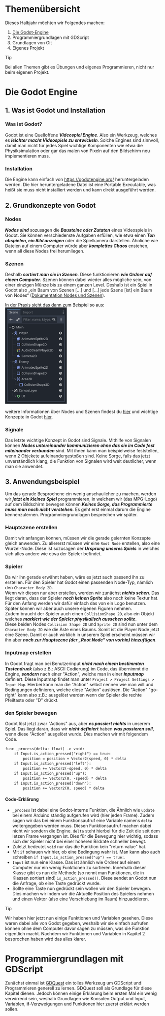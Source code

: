# Themenübersicht
Dieses Halbjahr möchten wir Folgendes machen:
1. [Die Godot-Engine](#die-godot-engine)
2. Programmiergrundlagen mit GDScript
3. Grundlagen von Git
4. Eigenes Projekt
>[!TIP]
> Bei allen Themen gibt es Übungen und eigenes Programmieren, nicht nur beim eigenen Projekt.

# Die Godot Engine
## 1. Was ist Godot und Installation

### Was ist Godot?
Godot ist eine Quelloffene ***Videospiel Engine***. Also ein Werkzeug, welches es ***leichter macht Videospiele zu entwickeln***. Solche Engines sind sinnvoll, damit man nicht für jedes Spiel wichtige Komponenten wie etwa die Physiksimulation oder gar das malen von Pixeln auf den Bildschirm neu implementieren muss.

### Installation
Die Engine kann einfach von https://godotengine.org/ heruntergeladen werden. Die hier heruntergeladene Datei ist eine Portable Executable, was heißt sie muss nicht installiert werden und kann direkt ausgeführt werden.

## 2. Grundkonzepte von Godot
### Nodes
***Nodes sind*** sozusagen die ***Bausteine oder Zutaten*** eines Videospiels in Godot. Sie können verschiedenste Aufgaben erfüllen, wie etwa einen ***Ton abspielen, ein Bild anzeigen*** oder die Spielkamera darstellen. Ähnliche wie Dateien auf einem Computer würde aber ***komplettes Chaos*** enstehen, wenn all diese Nodes frei herumliegen.

### Szenen
Deshalb ***sortiert man sie in Szenen***. Diese funktionieren ***wie Ordner auf einem Computer***. Szenen können dabei wieder alles mögliche sein, von einer einzigen Münze bis zu einem ganzen Level. Deshalb ist ein Spiel in Godot also „ein Baum von Szenen [...] und [...] jede Szene [ist] ein Baum von Nodes“ ([Dokumentation Nodes und Szenen](https://docs.godotengine.org/de/4.x/getting_started/step_by_step/nodes_and_scenes.html)).

In der Praxis sieht das dann zum Beispiel so aus: <br>
<img src="res/scene_tree.png" width="200"/> 

weitere Informationen über Nodes und Szenen findest du [hier](https://docs.godotengine.org/de/4.x/getting_started/step_by_step/nodes_and_scenes.html) und wichtige Konzepte in Godot [hier](https://docs.godotengine.org/de/4.x/getting_started/introduction/key_concepts_overview.html#doc-key-concepts-overview).

### Signale
Das letzte wichtige Konzept in Godot sind Signale. Mithilfe von Signalen können ***Nodes untereinander kommunizieren ohne das sie im Code fest miteinander verbunden*** sind. Mit ihnen kann man beispielweise feststellen, wenn 2 Objekete aufeinandergestoßen sind. Keine Sorge, falls das jetzt unverständlich klang, die Funktion von Signalen wird weit deutlicher, wenn man sie anwendet.

## 3. Anwendungsbeispiel
Um das gerade Besprochene ein wenig anschaulicher zu machen, werden wir ***jetzt ein kleines Spiel*** programmieren, in welchem wir (das MPG-Logo) auf dem Bildschirm bewegen können.***Keines Sorge, das Programmierte muss man noch nicht verstehen.*** Es geht erst einmal darum die Engine kennenzulernen. Programmiergrundlagen besprechen wir später.

### Hauptszene erstellen
Damit wir anfangen können, müssen wir die gerade gelernten Konzepte gleich anwenden. Zu allererst müssen wir eine `Root Node` erstellen, also eine Wurzel-Node. Diese ist sozusagen der ***Ursprung unseres Spiels*** in welches sich alles andere wie etwa der Spieler befindet.

### Spieler
Da wir ihn gerade erwähnt haben, wäre es jetzt auch passend ihn zu erstellen. Für den Spieler hat Godot einen passenden Node-Typ, nämlich den `Character Body 2D`. <br>
Wenn wir diesen nur aber erstellen, werden wir zunächst ***nichts sehen***. Das liegt daran, dass der Spieler ***noch keinen Sprite*** also noch keine Textur hat. Für den Anfang werden wir dafür einfach das von ein Logo benutzen. Später können wir aber auch unsere eigenen Figuren nehmen. <br>
Zudem braucht der Spieler auch einen `CollisionShape 2D,`also ein Objekt welches ***markiert wie der Spieler physikalisch aussehen sollte***. <br>
Diese beiden Nodes `Collision Shape 2D` und `Sprite 2D` sind nun unter dem `Character Body 2D` wie die Äste eines Baums. Somit ist die Player Node jetzt eine Szene. Damit er auch wirklich in unserem Spiel erscheint müssen wir ihn aber ***noch zur Hauptszene (der „Root Node“ von vorhin) hinzufügen***.

### Inputmap erstellen
In Godot fragt man bei Benutzerinput ***nicht nach einem bestimmten Tastendruck*** (also z.B.: ASCII Codierung) im Code, das übernimmt die Engine, ***sondern*** nach einer "Action", welche man in einer ***Inputmap*** definiert. Diese Inputmap findet man unter `Project > Project Settings > Input Map`. Hierbei kann man die "Action" selbst nennen wie man will und Bedingungen definieren, welche diese "Action" auslösen. Die "Action" "go-right" kann also z.B.: ausgelöst werden wenn der Spieler die rechte Pfeiltaste oder "D" drückt.

### den Spieler bewegen
Godot löst jetzt zwar "Actions" aus, aber ***es passiert nichts*** in unserem Spiel. Das liegt daran, dass wir ***nicht definiert*** haben ***was passieren soll***, wenn diese "Action" ausgelöst wurde. Dies machen wir mit folgendem  Code. <br>
```GDScript
func _process(delta: float) -> void:
	if Input.is_action_pressed("right") == true:
		position = position + Vector2(speed, 0) * delta
	if Input.is_action_pressed("left"):
		position += Vector2(-speed, 0) * delta
	if Input.is_action_pressed("up"):
		position += Vector2(0, -speed) * delta
	if Input.is_action_pressed("down"):
		position += Vector2(0, speed) * delta
```
#### Code-Erklärung
- `_process` ist dabei eine Godot-interne Funktion, die Ähnlich wie `update` bei einem Arduino ständig aufgerufen wird (hier jeden Frame). Zudem sagen wir das bei einem Funktionsaufruf eine Variable namens `delta` weitergegeben werden muss. Diesen Funktionsaufruf machen dabei nicht wir sondern die Engine.
`delta` steht hierbei für die Zeit die seit dem letzen Frame vergangen ist. Dies für die Bewegung hier wichtig, sodass sich der Spieler nicht bei einer höheren Bildrate schneller bewegt.
- Zuletzt bedeutet `void` nur das die Funktion kein "return value" hat.
- Mit `if` schauen wir hier, ob eine Bedingung wahr ist. Man kann also auch schreiben `if Input.is_action_pressed("up") == true:`.
- `Input` ist nun eine Klasse. Das ist ähnlich wie Ordner auf einem Computer nur ein wenig Funktionen zu sortieren. Innerhalb dieser Klasse gibt es nun die Methode (so nennt man Funktionen, die in Klassen sortiert sind) `is_action_pressed()`. Diese sendet an Godot nun die Anfrage, ob eine Taste gedrückt wurde.
- Sollte eine Taste nun gedrückt sein wollen wir den Spieler bewegen. Dies machen wir indem wir die Aktuelle Position des Spielers nehmen und einen Vektor (also eine Verschiebung im Raum) hinzuaddieren.

>[!Tip]
> Wir haben hier jetzt nun einige Funktionen und Variablen gesehen. Diese waren dabei alle von Godot gegeben, weshalb wir sie einfach aufrufen können ohne dem Computer davor sagen zu müssen, was die Funktion eigentlich macht. Nachdem wir Funktionen und Variablen in Kapitel 2 besprochen haben wird das alles klarer.

# Programmiergrundlagen mit GDScript
Zunächst einmal ist [GDQuest](https://gdquest.github.io/learn-gdscript/) ein tolles Werkzeug um GDScript und Programmieren generell zu lernen. GDQuest soll als Grundlage für diese Kapitel dienen. Jedoch können einige Erklärung beim ersten Mal ein wenig verwirrend sein, weshalb Grundlagen wie Konsolen Output und Input, Variablen, if-Verzweigungen und Funktionen hier zuerst erklärt werden sollen.